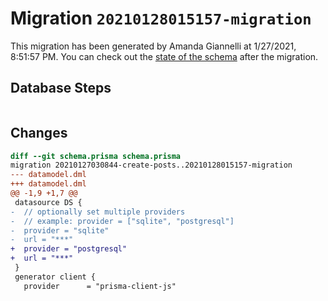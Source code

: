 # Migration `20210128015157-migration`

This migration has been generated by Amanda Giannelli at 1/27/2021, 8:51:57 PM.
You can check out the [state of the schema](./schema.prisma) after the migration.

## Database Steps

```sql

```

## Changes

```diff
diff --git schema.prisma schema.prisma
migration 20210127030844-create-posts..20210128015157-migration
--- datamodel.dml
+++ datamodel.dml
@@ -1,9 +1,7 @@
 datasource DS {
-  // optionally set multiple providers
-  // example: provider = ["sqlite", "postgresql"]
-  provider = "sqlite"
-  url = "***"
+  provider = "postgresql"
+  url = "***"
 }
 generator client {
   provider      = "prisma-client-js"
```


